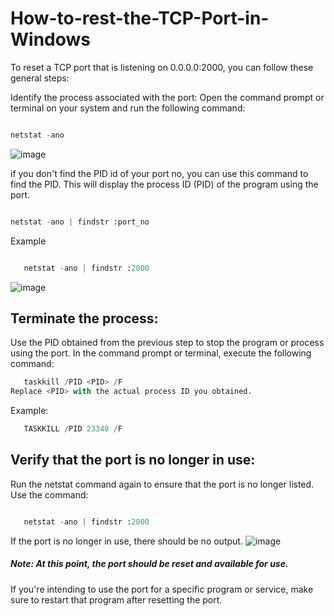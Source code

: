# How-to-rest-the-TCP-Port-in-Windows

To reset a TCP port that is listening on 0.0.0.0:2000, you can follow these general steps:

   Identify the process associated with the port: Open the command prompt or terminal on your system and run the following command:
   ```python

   netstat -ano 
   ```
![image](https://github.com/Goldu/How-to-rest-the-TCP-Port-in-Windows/assets/26148152/55c94b87-e7be-458b-a0d4-e515bbb930f5)

if you don't find the PID id of your port no, you can use this command to find the PID. This will display the process ID (PID) of the program using the port.
   ```python

   netstat -ano | findstr :port_no
   ```
Example
```python

   netstat -ano | findstr :2000
   ```
![image](https://github.com/Goldu/How-to-rest-the-TCP-Port-in-Windows/assets/26148152/cb4b1463-3670-4349-a638-ad8e6f1dd85a)


## Terminate the process: 
Use the PID obtained from the previous step to stop the program or process using the port. In the command prompt or terminal, execute the following command:

```python
   taskkill /PID <PID> /F
Replace <PID> with the actual process ID you obtained.
   ```
Example:
```python
   TASKKILL /PID 23340 /F
   ```
## Verify that the port is no longer in use:
Run the netstat command again to ensure that the port is no longer listed. Use the command:
```python

   netstat -ano | findstr :2000
   ```
If the port is no longer in use, there should be no output.
![image](https://github.com/Goldu/How-to-rest-the-TCP-Port-in-Windows/assets/26148152/abd58631-9a19-46a2-aab9-a59eba163899)


##### Note: At this point, the port should be reset and available for use. 
If you're intending to use the port for a specific program or service, make sure to restart that program after resetting the port.
